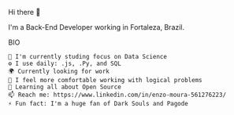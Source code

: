 Hi there 👋

I'm a Back-End Developer working in Fortaleza, Brazil.

BIO

    🏢 I'm currently studing focus on Data Science
    ⚙️ I use daily: .js, .Py, and SQL
    🌍 Currently looking for work
    💅 I feel more comfortable working with logical problems
    🌱 Learning all about Open Source
    📫 Reach me: https://www.linkedin.com/in/enzo-moura-561276223/
    ⚡️ Fun fact: I'm a huge fan of Dark Souls and Pagode 
